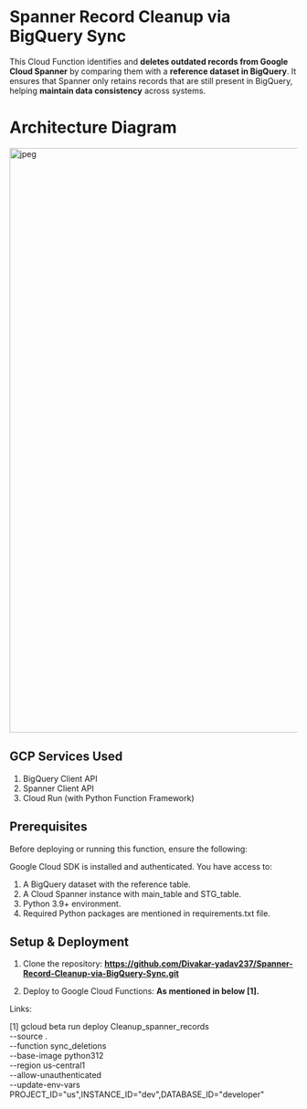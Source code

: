 
# Spanner Record Cleanup via BigQuery Sync

This Cloud Function identifies and **deletes outdated records from Google Cloud Spanner** by comparing them with a **reference dataset in BigQuery**. 
It ensures that Spanner only retains records that are still present in BigQuery, helping **maintain data consistency** across systems.

# Architecture Diagram

<img width="1536" height="1024" alt="jpeg" src="https://github.com/user-attachments/assets/428a871e-249c-4ead-9d92-270b34ef9223" />

## GCP Services Used

1. BigQuery Client API  
2. Spanner Client API  
3. Cloud Run (with Python Function Framework)

## Prerequisites

Before deploying or running this function, ensure the following:

Google Cloud SDK is installed and authenticated.
You have access to:
1. A BigQuery dataset with the reference table.
2. A Cloud Spanner instance with main_table and STG_table.
3. Python 3.9+ environment.
4. Required Python packages are mentioned in requirements.txt file.


## Setup & Deployment
1. Clone the repository: **https://github.com/Divakar-yadav237/Spanner-Record-Cleanup-via-BigQuery-Sync.git**

2. Deploy to Google Cloud Functions: **As mentioned in below [1].**


Links:

[1] gcloud beta run deploy Cleanup_spanner_records \
      --source . \
      --function sync_deletions \
      --base-image python312 \
      --region us-central1 \
      --allow-unauthenticated \
      --update-env-vars PROJECT_ID="us",INSTANCE_ID="dev",DATABASE_ID="developer"
